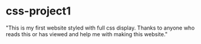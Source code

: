 # css-project1
"This is my first website styled with full css display. Thanks to anyone who reads this or has viewed and help me with making this website."